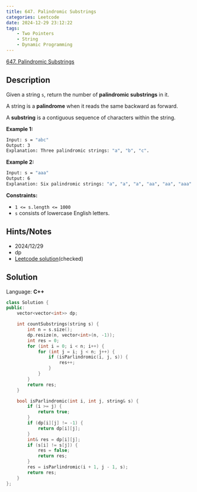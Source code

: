 ```yaml
---
title: 647. Palindromic Substrings
categories: Leetcode
date: 2024-12-29 23:12:22
tags:
    - Two Pointers
    - String
    - Dynamic Programming
---
```


[647. Palindromic Substrings](https://leetcode.com/problems/palindromic-substrings/description/?envType=problem-list-v2&envId=plakya4j)

## Description

Given a string `s`, return the number of **palindromic substrings**  in it.

A string is a **palindrome**  when it reads the same backward as forward.

A **substring**  is a contiguous sequence of characters within the string.

**Example 1:**

```bash
Input: s = "abc"
Output: 3
Explanation: Three palindromic strings: "a", "b", "c".
```

**Example 2:**

```bash
Input: s = "aaa"
Output: 6
Explanation: Six palindromic strings: "a", "a", "a", "aa", "aa", "aaa".
```

**Constraints:**

- `1 <= s.length <= 1000`
- `s` consists of lowercase English letters.

## Hints/Notes

- 2024/12/29
- dp
- [Leetcode solution](https://leetcode.com/problems/palindromic-substrings/editorial/?envType=problem-list-v2&envId=plakya4j)(checked)

## Solution

Language: **C++**

```C++
class Solution {
public:
    vector<vector<int>> dp;

    int countSubstrings(string s) {
        int n = s.size();
        dp.resize(n, vector<int>(n, -1));
        int res = 0;
        for (int i = 0; i < n; i++) {
            for (int j = i; j < n; j++) {
                if (isParlindromic(i, j, s)) {
                    res++;
                }
            }
        }
        return res;
    }

    bool isParlindromic(int i, int j, string& s) {
        if (i >= j) {
            return true;
        }
        if (dp[i][j] != -1) {
            return dp[i][j];
        }
        int& res = dp[i][j];
        if (s[i] != s[j]) {
            res = false;
            return res;
        }
        res = isParlindromic(i + 1, j - 1, s);
        return res;
    }
};
```
